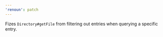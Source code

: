 ```yaml
---
'renoun': patch
---
```


Fizes `Directory#getFile` from filtering out entries when querying a specific entry.
